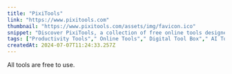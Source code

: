 ```yaml
---
title: "PixiTools"
link: "https://www.pixitools.com"
thumbnail: "https://www.pixitools.com/assets/img/favicon.ico"
snippet: "Discover PixiTools, a collection of free online tools designed to simplify your everyday tasks. From word counters to QR code generators, we have it all."
tags: ["Productivity Tools"," Online Tools"," Digital Tool Box"," AI Tools"," SEO Tools"," PDF Tools"," Image Tools"," Text Tools"," Document Tools"," Utility Tools"]
createdAt: 2024-07-07T11:24:33.257Z
---
```

All tools are free to use.

